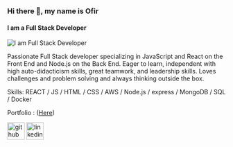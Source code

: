 ### Hi there 👋, my name is Ofir
#### I am a Full Stack Developer
![I am Full Stack Developer](https://ofir-danan.s3.eu-central-1.amazonaws.com/Ofir-Banner.png)

Passionate Full Stack developer specializing in JavaScript and React on the Front End and Node.js on the Back End. Eager to learn, independent with high auto-didacticism skills, great teamwork, and leadership skills.
Loves challenges and problem solving and always thinking outside the box. 


Skills: REACT / JS / HTML / CSS / AWS / Node.js / express / MongoDB / SQL / Docker 

Portfolio : ([Here](https://ofirdanan.netlify.app))

[<img src='https://cdn.jsdelivr.net/npm/simple-icons@3.0.1/icons/github.svg' alt='github' height='40'>](https://github.com/ofir-danan)  [<img src='https://cdn.jsdelivr.net/npm/simple-icons@3.0.1/icons/linkedin.svg' alt='linkedin' height='40'>](https://www.linkedin.com/in/ofir-danan/)  


